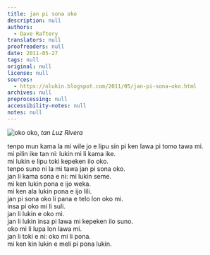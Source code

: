 ```yaml
---
title: jan pi sona oko
description: null
authors:
  - Dave Raftery
translators: null
proofreaders: null
date: 2011-05-27
tags: null
original: null
license: null
sources:
  - https://olukin.blogspot.com/2011/05/jan-pi-sona-oko.html
archives: null
preprocessing: null
accessibility-notes: null
notes: null
---
```


<!-- "Eye care/4 one-a-month" by Luz Rivera (https://www.flickr.com/photos/nieve44/525817053/). CC BY 4.0. -->
![oko](https://live.staticflickr.com/1247/525817053_4c0334e703_h.jpg)
oko, *tan Luz Rivera*

tenpo mun kama la mi wile jo e lipu sin pi ken lawa pi tomo tawa mi.  \
mi pilin ike tan ni: lukin mi li kama ike.  \
mi lukin e lipu toki kepeken ilo oko.  \
tenpo suno ni la mi tawa jan pi sona oko.  \
jan li kama sona e ni: mi lukin seme.  \
mi ken lukin pona e ijo weka.  \
mi ken ala lukin pona e ijo lili.  \
jan pi sona oko li pana e telo lon oko mi.  \
insa pi oko mi li suli.  \
jan li lukin e oko mi.  \
jan li lukin insa pi lawa mi kepeken ilo suno.  \
oko mi li lupa lon lawa mi.  \
jan li toki e ni: oko mi li pona.  \
mi ken kin lukin e meli pi pona lukin.
